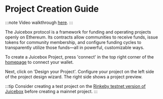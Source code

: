 # Project Creation Guide

:::note
Video walkthrough [here](https://youtube.com).
:::

The Juicebox protocol is a framework for funding and operating projects openly on Ethereum. Its contracts allow communities to receive funds, issue tokens for community membership, and configure funding cycles to transparently utilize those funds—all in powerful, customizable ways.

To create a Juicebox Project, press 'connect' in the top right corner of the [homepage](https://juicebox.money) to connect your wallet.

Next, click on 'Design your Project'. Configure your project on the left side of the project design wizard. The right side shows a project preview.

:::tip
Consider creating a test project on the [Rinkeby testnet version of Juicebox](https://rinkeby.juicebox.money) before creating a mainnet project.
:::
